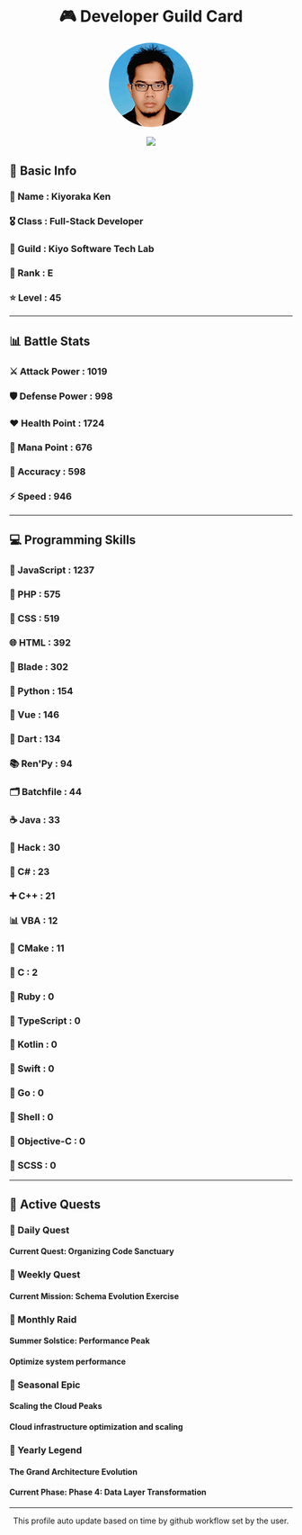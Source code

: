 <div align="center">

# 🎮 Developer Guild Card

<!-- Replace with your profile image -->
<img src="./assets/profile.png" width="150" height="150" style="border-radius: 50%"/>

![](https://komarev.com/ghpvc/?username=Kiyoraka&style=flat)
</div>

##  📌 Basic Info
### 👤 Name : Kiyoraka Ken
### 🎖️ Class : Full-Stack Developer
### 🎪 Guild : Kiyo Software Tech Lab 
### 🔰 Rank : E 
### ⭐ Level : 45

---
## 📊 Battle Stats

### ⚔️ Attack Power  : 1019 
### 🛡️ Defense Power : 998 
### ❤️ Health Point  : 1724 
### 🔮 Mana Point    : 676 
### 🎯 Accuracy      : 598 
### ⚡ Speed         : 946

---
## 💻 Programming Skills

### 📜 JavaScript : 1237
### 🐘 PHP : 575
### 🎨 CSS : 519
### 🌐 HTML : 392
### 🧷 Blade : 302
### 🐍 Python : 154
### 💚 Vue : 146
### 🎯 Dart : 134
### 📚 Ren'Py : 94
### 🗂️ Batchfile : 44
### ☕ Java : 33
### 🧬 Hack : 30
### 🎯 C# : 23
### ➕ C++ : 21
### 📊 VBA : 12
### 🧱 CMake : 11
### 🎯 C : 2
### 💎 Ruby : 0
### 🔷 TypeScript : 0
### 🔰 Kotlin : 0
### 📱 Swift : 0
### 🐹 Go : 0
### 🐚 Shell : 0
### 🍎 Objective-C : 0
### 🎨 SCSS : 0

---
## 📜 Active Quests

### 🌅 Daily Quest

#### Current Quest: Organizing Code Sanctuary

### 📅 Weekly Quest
#### Current Mission: Schema Evolution Exercise

### 🌙 Monthly Raid
#### Summer Solstice: Performance Peak
#### Optimize system performance

### 🌠 Seasonal Epic
#### Scaling the Cloud Peaks
#### Cloud infrastructure optimization and scaling

### 👑 Yearly Legend
#### The Grand Architecture Evolution
#### Current Phase: Phase 4: Data Layer Transformation

---
<div align="center">
  This profile auto update based on time by github workflow set by the user.
</div>